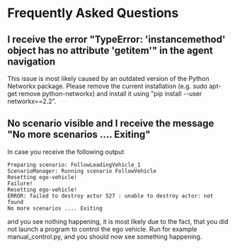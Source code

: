 # Frequently Asked Questions

## I receive the error "TypeError: 'instancemethod' object has no attribute '__getitem__'" in the agent navigation

This issue is most likely caused by an outdated version of the Python Networkx package. Please remove the current installation
(e.g. sudo apt-get remove python-networkx) and install it using "pip install --user networkx==2.2".

## No scenario visible and I receive the message "No more scenarios .... Exiting"

In case you receive the following output
```
Preparing scenario: FollowLeadingVehicle_1
ScenarioManager: Running scenario FollowVehicle
Resetting ego-vehicle!
Failure!
Resetting ego-vehicle!
ERROR: failed to destroy actor 527 : unable to destroy actor: not found
No more scenarios .... Exiting
```
and you see nothing happening, it is most likely due to the fact, that you did not launch a program to control
the ego vehicle. Run for example manual_control.py, and you should now see something happening.
